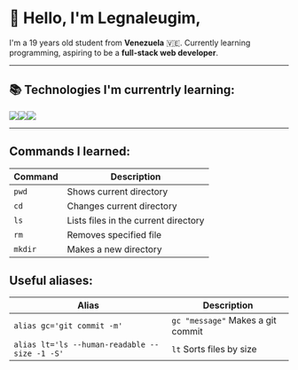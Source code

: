 # 👋 Hello, I'm Legnaleugim,
I'm a 19 years old student from **Venezuela** 🇻🇪. Currently learning programming, aspiring to be a **full-stack web developer**.

---

## 📚 Technologies I'm currentrly learning:
 ![](https://imgur.com/iwnosd0.png)![](https://imgur.com/Bx1AIqi.png)![](https://imgur.com/E8CS0gW.png)

---
## Commands I learned:

| Command   | Description                          |
| -------   | ------------------------------------ | 
| `pwd`     | Shows current directory              |
| `cd`      | Changes current directory            |
| `ls`      | Lists files in the current directory |
| `rm`      | Removes specified file               |
| `mkdir`   | Makes a new directory                |

## Useful aliases:

| Alias                                         | Description                          |
| -------                                       | ------------------------------------ | 
| `alias gc='git commit -m'`                    | `gc "message"` Makes a git commit    |
| `alias lt='ls --human-readable --size -1 -S'` | `lt` Sorts files by size             |
